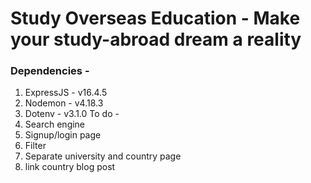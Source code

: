 # Study Overseas Education - Make your study-abroad dream a reality


### Dependencies - 
1. ExpressJS - v16.4.5
1. Nodemon - v4.18.3
1. Dotenv - v3.1.0
To do - 
1. Search engine
2. Signup/login page
3. Filter 
4. Separate university and country page
5. link country blog post 